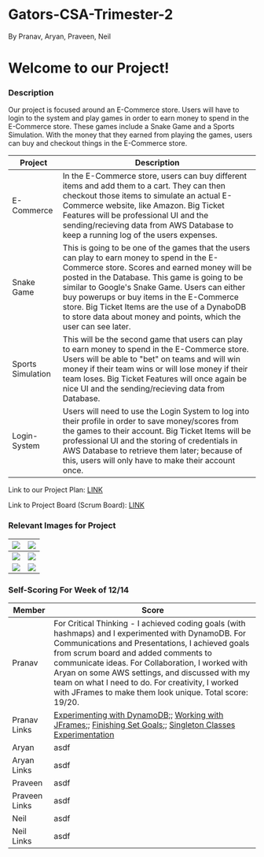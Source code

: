 # Gators-CSA-Trimester-2
By Pranav, Aryan, Praveen, Neil
# Welcome to our Project!

### Description

Our project is focused around an E-Commerce store. Users will have to login to the system and play games in order to earn money to spend in the E-Commerce store. These games include a Snake Game and a Sports Simulation. With the money that they earned from playing the games, users can buy and checkout things in the E-Commerce store. 

| Project | Description |
| --- | --- |
| E-Commerce | In the E-Commerce store, users can buy different items and add them to a cart. They can then checkout those items to simulate an actual E-Commerce website, like Amazon. Big Ticket Features will be professional UI and the sending/recieving data from AWS Database to keep a running log of the users expenses. |
| Snake Game | This is going to be one of the games that the users can play to earn money to spend in the E-Commerce store. Scores and earned money will be posted in the Database. This game is going to be similar to Google's Snake Game. Users can either buy powerups or buy items in the E-Commerce store. Big Ticket Items are the use of a DynaboDB to store data about money and points, which the user can see later. |
| Sports Simulation | This will be the second game that users can play to earn money to spend in the E-Commerce store. Users will be able to "bet" on teams and will win money if their team wins or will lose money if their team loses. Big Ticket Features will once again be nice UI and the sending/recieving data from Database. |
| Login-System | Users will need to use the Login System to log into their profile in order to save money/scores from the games to their account. Big Ticket Items will be professional UI and the storing of credentials in AWS Database to retrieve them later; because of this, users will only have to make their account once. |


Link to our Project Plan: [LINK](https://docs.google.com/document/d/13kGw1NK0cC8eVTMHhqx2FforypQqX0jvQrwkl_mz6lw/edit?usp=sharing)

Link to Project Board (Scrum Board): [LINK](https://github.com/aryan114/Gators-CSA-Trimester-2/projects/1)

### Relevant Images for Project
|![](https://github.com/aryan114/Gators-CSA-Trimester-2/blob/02621feaa67d6dacca07f2c818cd7508ea37065c/Images/LoginDB.JPG) |![](https://github.com/aryan114/Gators-CSA-Trimester-2/blob/02621feaa67d6dacca07f2c818cd7508ea37065c/Images/Login%20MVC.JPG) |
| --- | --- |
|![](https://github.com/aryan114/Gators-CSA-Trimester-2/blob/02621feaa67d6dacca07f2c818cd7508ea37065c/Images/sportsdb.JPG) |![](https://github.com/aryan114/Gators-CSA-Trimester-2/blob/02621feaa67d6dacca07f2c818cd7508ea37065c/Images/sportsmvc.JPG) |
|![](https://github.com/aryan114/Gators-CSA-Trimester-2/blob/02621feaa67d6dacca07f2c818cd7508ea37065c/Images/snakedb.JPG) |![](https://github.com/aryan114/Gators-CSA-Trimester-2/blob/02621feaa67d6dacca07f2c818cd7508ea37065c/Images/EDB.JPG) |



### Self-Scoring For Week of 12/14

| Member | Score |
| --- | --- |
| Pranav | For Critical Thinking - I achieved coding goals (with hashmaps) and I experimented with DynamoDB. For Communications and Presentations, I achieved goals from scrum board and added comments to communicate ideas. For Collaboration, I worked with Aryan on some AWS settings, and discussed with my team on what I need to do. For creativity, I worked with JFrames to make them look unique. Total score: 19/20.  |
| Pranav Links | [Experimenting with DynamoDB](https://github.com/aryan114/Gators-CSA-Trimester-2/blob/d0a8258e0d7ab99feb4e2267d316e89d8d0357dd/src/Images/DynamoDB%20Table.JPG);; [Working with JFrames](https://github.com/aryan114/Gators-CSA-Trimester-2/blob/d0a8258e0d7ab99feb4e2267d316e89d8d0357dd/src/LoginSystem/Login.java#L134);; [Finishing Set Goals](https://github.com/aryan114/Gators-CSA-Trimester-2/projects/1);; [Singleton Classes Experimentation](https://github.com/aryan114/Gators-CSA-Trimester-2/blob/d0a8258e0d7ab99feb4e2267d316e89d8d0357dd/src/LoginSystem/CredentialStore.java#L18) |
| Aryan | asdf |
| Aryan Links | asdf |
| Praveen | asdf |
| Praveen Links | asdf |
| Neil | asdf |
| Neil Links | asdf |
